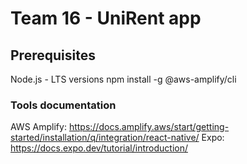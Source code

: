 # Team 16 - UniRent app

## Prerequisites
Node.js - LTS versions
npm install -g @aws-amplify/cli

### Tools documentation
AWS Amplify: https://docs.amplify.aws/start/getting-started/installation/q/integration/react-native/
Expo: https://docs.expo.dev/tutorial/introduction/